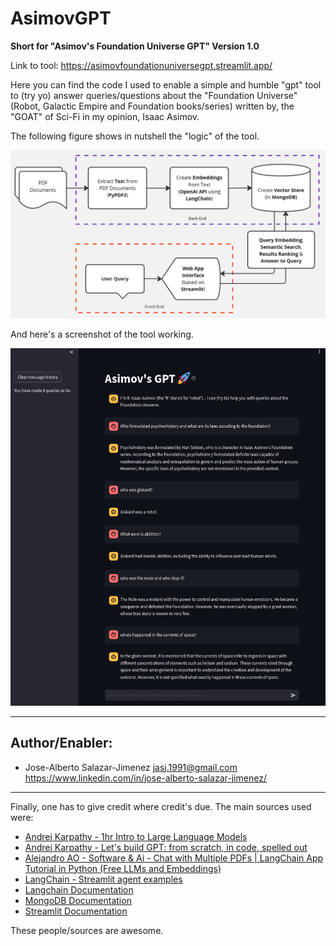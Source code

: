 # AsimovGPT

**Short for "Asimov's Foundation Universe GPT" Version 1.0**

Link to tool: https://asimovfoundationuniversegpt.streamlit.app/

Here you can find the code I used to enable a simple and humble "gpt" tool to (try yo) answer queries/questions about the "Foundation Universe" (Robot, Galactic Empire and Foundation books/series) written by, the "GOAT" of Sci-Fi in my opinion, Isaac Asimov.

The following figure shows in nutshell the "logic" of the tool.

![Tool logic](AsimovGPT.jpg)

And here's a screenshot of the tool working.

![Screenshot of tool working](Tool_Screenshot.png)

---

## Author/Enabler:
- Jose-Alberto Salazar-Jimenez <jasj.1991@gmail.com> <https://www.linkedin.com/in/jose-alberto-salazar-jimenez/>

---

Finally, one has to give credit where credit's due. The main sources used were:
- [Andrej Karpathy - 1hr Intro to Large Language Models](https://www.youtube.com/watch?v=zjkBMFhNj_g&ab_channel=AndrejKarpathy)
- [Andrej Karpathy - Let's build GPT: from scratch, in code, spelled out](https://www.youtube.com/watch?v=kCc8FmEb1nY&t=35s&ab_channel=AndrejKarpathy)
- [Alejandro AO - Software & Ai - Chat with Multiple PDFs | LangChain App Tutorial in Python (Free LLMs and Embeddings)](https://www.youtube.com/watch?v=dXxQ0LR-3Hg&ab_channel=AlejandroAO-Software%26Ai)
- [LangChain - Streamlit agent examples](https://github.com/langchain-ai/streamlit-agent/tree/main)
- [Langchain Documentation](https://python.langchain.com/docs/get_started/introduction)
- [MongoDB Documentation](https://www.mongodb.com/docs/)
- [Streamlit Documentation](https://docs.streamlit.io/get-started)

These people/sources are awesome.
